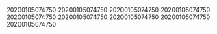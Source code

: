 20200105074750
20200105074750
20200105074750
20200105074750
20200105074750
20200105074750
20200105074750
20200105074750
20200105074750
